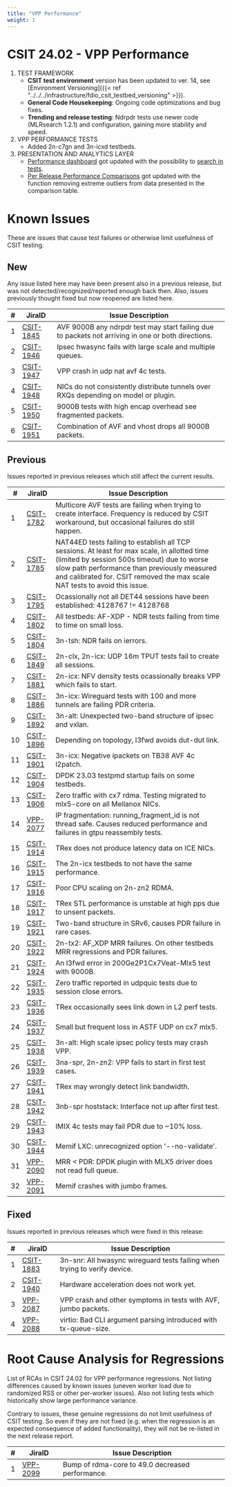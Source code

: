 ```yaml
---
title: "VPP Performance"
weight: 1
---
```


# CSIT 24.02 - VPP Performance

1. TEST FRAMEWORK
   - **CSIT test environment** version has been updated to ver. 14, see
     [Environment Versioning]({{< ref "../../../infrastructure/fdio_csit_testbed_versioning" >}}).
   - **General Code Housekeeping**: Ongoing code optimizations and bug fixes.
   - **Trending and release testing**: Ndrpdr tests use newer code
     (MLRsearch 1.2.1) and configuration, gaining more stability and speed.
1. VPP PERFORMANCE TESTS
   - Added 2n-c7gn and 3n-icxd testbeds.
2. PRESENTATION AND ANALYTICS LAYER
   - [Performance dashboard](https://csit.fd.io/) got updated with the
     possibility to [search in tests](https://csit.fd.io/search/).
   - [Per Release Performance Comparisons](https://csit.fd.io/comparisons/) got
     updated with the function removing extreme outliers from data presented in
     the comparison table.

# Known Issues

These are issues that cause test failures or otherwise limit usefulness of CSIT
testing.

## New

Any issue listed here may have been present also in a previous release,
but was not detected/recognized/reported enough back then.
Also, issues previously thought fixed but now reopened are listed here.

**#** | **JiraID**                                       | **Issue Description**
------|--------------------------------------------------|--------------------------------------------------------------
  1   | [CSIT-1845](https://jira.fd.io/browse/CSIT-1845) | AVF 9000B any ndrpdr test may start failing due to packets not arriving in one or both directions.
  2   | [CSIT-1946](https://jira.fd.io/browse/CSIT-1946) | Ipsec hwasync fails with large scale and multiple queues.
  3   | [CSIT-1947](https://jira.fd.io/browse/CSIT-1947) | VPP crash in udp nat avf 4c tests.
  4   | [CSIT-1948](https://jira.fd.io/browse/CSIT-1948) | NICs do not consistently distribute tunnels over RXQs depending on model or plugin.
  5   | [CSIT-1950](https://jira.fd.io/browse/CSIT-1950) | 9000B tests with high encap overhead see fragmented packets.
  6   | [CSIT-1951](https://jira.fd.io/browse/CSIT-1951) | Combination of AVF and vhost drops all 9000B packets.


## Previous

Issues reported in previous releases which still affect the current results.

**#** | **JiraID**                                       | **Issue Description**
------|--------------------------------------------------|--------------------------------------------------------------
  1   | [CSIT-1782](https://jira.fd.io/browse/CSIT-1782) | Multicore AVF tests are failing when trying to create interface. Frequency is reduced by CSIT workaround, but occasional failures do still happen.
  2   | [CSIT-1785](https://jira.fd.io/browse/CSIT-1785) | NAT44ED tests failing to establish all TCP sessions. At least for max scale, in allotted time (limited by session 500s timeout) due to worse slow path performance than previously measured and calibrated for. CSIT removed the max scale NAT tests to avoid this issue.
  3   | [CSIT-1795](https://jira.fd.io/browse/CSIT-1795) | Ocassionally not all DET44 sessions have been established: 4128767 != 4128768
  4   | [CSIT-1802](https://jira.fd.io/browse/CSIT-1802) | All testbeds: AF-XDP - NDR tests failing from time to time on small loss.
  5   | [CSIT-1804](https://jira.fd.io/browse/CSIT-1804) | 3n-tsh: NDR fails on ierrors.
  6   | [CSIT-1849](https://jira.fd.io/browse/CSIT-1849) | 2n-clx, 2n-icx: UDP 16m TPUT tests fail to create all sessions.
  7   | [CSIT-1881](https://jira.fd.io/browse/CSIT-1881) | 2n-icx: NFV density tests ocassionally breaks VPP which fails to start.
  8   | [CSIT-1886](https://jira.fd.io/browse/CSIT-1886) | 3n-icx: Wireguard tests with 100 and more tunnels are failing PDR criteria.
  9   | [CSIT-1892](https://jira.fd.io/browse/CSIT-1892) | 3n-alt: Unexpected two-band structure of ipsec and vxlan.
 10   | [CSIT-1896](https://jira.fd.io/browse/CSIT-1896) | Depending on topology, l3fwd avoids dut-dut link.
 11   | [CSIT-1901](https://jira.fd.io/browse/CSIT-1901) | 3n-icx: Negative ipackets on TB38 AVF 4c l2patch.
 12   | [CSIT-1904](https://jira.fd.io/browse/CSIT-1904) | DPDK 23.03 testpmd startup fails on some testbeds.
 13   | [CSIT-1906](https://jira.fd.io/browse/CSIT-1906) | Zero traffic with cx7 rdma. Testing migrated to mlx5-core on all Mellanox NICs.
 14   | [VPP-2077](https://jira.fd.io/browse/VPP-2077)   | IP fragmentation: running_fragment_id is not thread safe. Causes reduced performance and failures in gtpu reassembly tests.
 15   | [CSIT-1914](https://jira.fd.io/browse/CSIT-1914) | TRex does not produce latency data on ICE NICs.
 16   | [CSIT-1915](https://jira.fd.io/browse/CSIT-1915) | The 2n-icx testbeds to not have the same performance.
 17   | [CSIT-1916](https://jira.fd.io/browse/CSIT-1916) | Poor CPU scaling on 2n-zn2 RDMA.
 18   | [CSIT-1917](https://jira.fd.io/browse/CSIT-1917) | TRex STL performance is unstable at high pps due to unsent packets.
 19   | [CSIT-1921](https://jira.fd.io/browse/CSIT-1921) | Two-band structure in SRv6, causes PDR failure in rare cases.
 20   | [CSIT-1922](https://jira.fd.io/browse/CSIT-1922) | 2n-tx2: AF_XDP MRR failures. On other testbeds MRR regressions and PDR failures.
 21   | [CSIT-1924](https://jira.fd.io/browse/CSIT-1924) | An l3fwd error in 200Ge2P1Cx7Veat-Mlx5 test with 9000B.
 22   | [CSIT-1935](https://jira.fd.io/browse/CSIT-1935) | Zero traffic reported in udpquic tests due to session close errors.
 23   | [CSIT-1936](https://jira.fd.io/browse/CSIT-1936) | TRex occasionally sees link down in L2 perf tests.
 24   | [CSIT-1937](https://jira.fd.io/browse/CSIT-1937) | Small but frequent loss in ASTF UDP on cx7 mlx5.
 25   | [CSIT-1938](https://jira.fd.io/browse/CSIT-1938) | 3n-alt: High scale ipsec policy tests may crash VPP.
 26   | [CSIT-1939](https://jira.fd.io/browse/CSIT-1939) | 3na-spr, 2n-zn2: VPP fails to start in first test cases.
 27   | [CSIT-1941](https://jira.fd.io/browse/CSIT-1941) | TRex may wrongly detect link bandwidth.
 28   | [CSIT-1942](https://jira.fd.io/browse/CSIT-1942) | 3nb-spr hoststack: Interface not up after first test.
 29   | [CSIT-1943](https://jira.fd.io/browse/CSIT-1943) | IMIX 4c tests may fail PDR due to ~10% loss.
 30   | [CSIT-1944](https://jira.fd.io/browse/CSIT-1944) | Memif LXC: unrecognized option '--no-validate'.
 31   | [VPP-2090](https://jira.fd.io/browse/VPP-2090)   | MRR < PDR: DPDK plugin with MLX5 driver does not read full queue.
 32   | [VPP-2091](https://jira.fd.io/browse/VPP-2091)   | Memif crashes with jumbo frames.

## Fixed

Issues reported in previous releases which were fixed in this release:

**#** | **JiraID**                                       | **Issue Description**
------|--------------------------------------------------|--------------------------------------------------------------
  1   | [CSIT-1883](https://jira.fd.io/browse/CSIT-1883) | 3n-snr: All hwasync wireguard tests failing when trying to verify device.
  2   | [CSIT-1940](https://jira.fd.io/browse/CSIT-1940) | Hardware acceleration does not work yet.
  3   | [VPP-2087](https://jira.fd.io/browse/VPP-2087)   | VPP crash and other symptoms in tests with AVF, jumbo packets.
  4   | [VPP-2088](https://jira.fd.io/browse/VPP-2088)   | virtio: Bad CLI argument parsing introduced with tx-queue-size.

# Root Cause Analysis for Regressions

List of RCAs in CSIT 24.02 for VPP performance regressions.
Not listing differences caused by known issues (uneven worker load
due to randomized RSS or other per-worker issues).
Also not listing tests which historically show large performance variance.

Contrary to issues, these genuine regressions do not limit usefulness
of CSIT testing. So even if they are not fixed
(e.g. when the regression is an expected consequence of added functionality),
they will not be re-listed in the next release report.

**#** | **JiraID**                                       | **Issue Description**
------|--------------------------------------------------|--------------------------------------------------------------
  1   | [VPP-2099](https://jira.fd.io/browse/VPP-2099)   | Bump of rdma-core to 49.0 decreased performance.
